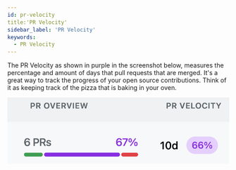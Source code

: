```yaml
---
id: pr-velocity
title:'PR Velocity'
sidebar_label: 'PR Velocity'
keywords:
  - PR Velocity 
---
```


The PR Velocity as shown in purple in the screenshot below, measures the percentage and amount of days that  pull requests that are merged. It's a great way to track the progress of your open source contributions. Think of it as keeping track of the pizza that is baking in your oven.

![PR Velocity Example](../../static/img/pr-velocity-example.png)
